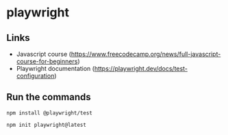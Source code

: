 # playwright

## Links

- Javascript course (https://www.freecodecamp.org/news/full-javascript-course-for-beginners)
- Playwright documentation (https://playwright.dev/docs/test-configuration)

## Run the commands

```npm install @playwright/test```

```npm init playwright@latest```


